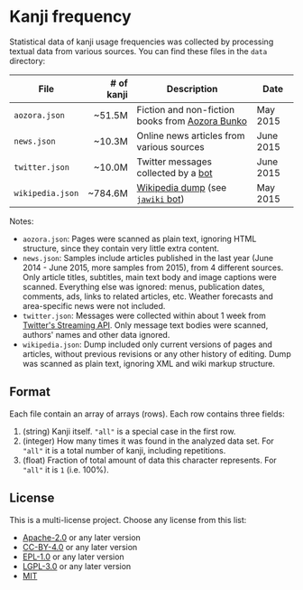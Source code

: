 # Kanji frequency

Statistical data of kanji usage frequencies was collected by processing textual data from various sources. You can find these files in the `data` directory:

| File             | # of kanji | Description                                               | Date      |
| ---------------- | ---------: | --------------------------------------------------------- | --------- |
| `aozora.json`    |     ~51.5M | Fiction and non-fiction books from [Aozora Bunko][aozora] | May 2015  |
| `news.json`      |     ~10.3M | Online news articles from various sources                 | June 2015 |
| `twitter.json`   |     ~10.0M | Twitter messages collected by a [bot][twitter-bot]        | June 2015 |
| `wikipedia.json` |    ~784.6M | [Wikipedia dump][wiki-dumps] (see [`jawiki` bot][jawiki]) | May 2015  |

Notes:

- `aozora.json`: Pages were scanned as plain text, ignoring HTML structure, since they contain very little extra content.
- `news.json`: Samples include articles published in the last year (June 2014 - June 2015, more samples from 2015), from 4 different sources. Only article titles, subtitles, main text body and image captions were scanned. Everything else was ignored: menus, publication dates, comments, ads, links to related articles, etc. Weather forecasts and area-specific news were not included.
- `twitter.json`: Messages were collected within about 1 week from [Twitter's Streaming API][twitter-stream]. Only message text bodies were scanned, authors' names and other data ignored.
- `wikipedia.json`: Dump included only current versions of pages and articles, without previous revisions or any other history of editing. Dump was scanned as plain text, ignoring XML and wiki markup structure.

## Format

Each file contain an array of arrays (rows). Each row contains three fields:

1. (string) Kanji itself. `"all"` is a special case in the first row.
2. (integer) How many times it was found in the analyzed data set. For `"all"` it is a total number of kanji, including repetitions.
3. (float) Fraction of total amount of data this character represents. For `"all"` it is `1` (i.e. 100%).

## License

This is a multi-license project. Choose any license from this list:

- [Apache-2.0](http://www.apache.org/licenses/LICENSE-2.0) or any later version
- [CC-BY-4.0](http://creativecommons.org/licenses/by/4.0/) or any later version
- [EPL-1.0](https://www.eclipse.org/legal/epl-v10.html) or any later version
- [LGPL-3.0](http://www.gnu.org/licenses/lgpl-3.0.html) or any later version
- [MIT](http://opensource.org/licenses/MIT)

[aozora]: http://www.aozora.gr.jp/
[jawiki]: https://dumps.wikimedia.org/jawiki/
[jouyou]: https://en.wikipedia.org/wiki/J%C5%8Dy%C5%8D_kanji
[twitter-bot]: https://github.com/scriptin/twitter-kanji-frequency
[twitter-stream]: https://dev.twitter.com/streaming/overview
[wiki-dumps]: https://dumps.wikimedia.org/
